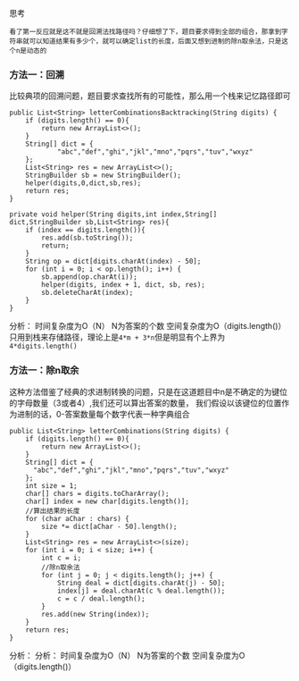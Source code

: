 思考

    看了第一反应就是这不就是回溯法找路径吗？仔细想了下，题目要求得到全部的组合，那拿到字符串就可以知道结果有多少个，就可以确定list的长度，后面又想到进制的除n取余法，只是这个n是动态的
    
### 方法一：回溯

比较典项的回溯问题，题目要求查找所有的可能性，那么用一个栈来记忆路径即可

~~~
public List<String> letterCombinationsBacktracking(String digits) {
    if (digits.length() == 0){
        return new ArrayList<>();
    }
    String[] dict = {
            "abc","def","ghi","jkl","mno","pqrs","tuv","wxyz"
    };
    List<String> res = new ArrayList<>();
    StringBuilder sb = new StringBuilder();
    helper(digits,0,dict,sb,res);
    return res;
}

private void helper(String digits,int index,String[] dict,StringBuilder sb,List<String> res){
    if (index == digits.length()){
        res.add(sb.toString());
        return;
    }
    String op = dict[digits.charAt(index) - 50];
    for (int i = 0; i < op.length(); i++) {
        sb.append(op.charAt(i));
        helper(digits, index + 1, dict, sb, res);
        sb.deleteCharAt(index);
    }
}
~~~

分析：
时间复杂度为O（N） N为答案的个数
空间复杂度为O（digits.length()） 只用到栈来存储路径，理论上是`4*m + 3*n`但是明显有个上界为`4*digits.length()`

### 方法一：除n取余

这种方法借鉴了经典的求进制转换的问题，只是在这道题目中n是不确定的为键位的字母数量（3或者4）,我们还可以算出答案的数量，
我们假设以该键位的位置作为进制的话，0-答案数量每个数字代表一种字典组合

~~~
public List<String> letterCombinations(String digits) {
    if (digits.length() == 0){
        return new ArrayList<>();
    }
    String[] dict = {
      "abc","def","ghi","jkl","mno","pqrs","tuv","wxyz"
    };
    int size = 1;
    char[] chars = digits.toCharArray();
    char[] index = new char[digits.length()];
    //算出结果的长度
    for (char aChar : chars) {
        size *= dict[aChar - 50].length();
    }
    List<String> res = new ArrayList<>(size);
    for (int i = 0; i < size; i++) {
        int c = i;
        //除n取余法
        for (int j = 0; j < digits.length(); j++) {
            String deal = dict[digits.charAt(j) - 50];
            index[j] = deal.charAt(c % deal.length());
            c = c / deal.length();
        }
        res.add(new String(index));
    }
    return res;
}
~~~

分析：
分析：
时间复杂度为O（N） N为答案的个数
空间复杂度为O（digits.length()）
